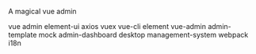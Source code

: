 A magical vue admin 

vue
admin
element-ui
axios
vuex
vue-cli
element
vue-admin
admin-template
mock
admin-dashboard
desktop
management-system
webpack
i18n
